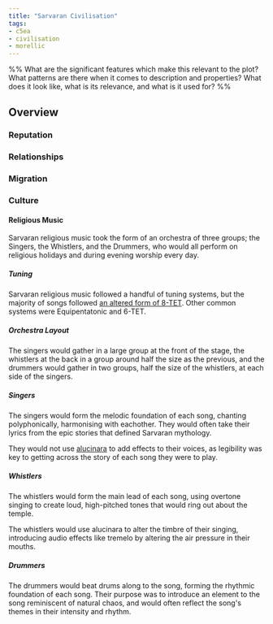 ```yaml
---
title: "Sarvaran Civilisation"
tags:
- c5ea
- civilisation
- morellic
---
```

%%
What are the significant features which make this relevant to the plot?
What patterns are there when it comes to description and properties?
What does it look like, what is its relevance, and what is it used for?
%%

## Overview

### Reputation

### Relationships

### Migration

### Culture

#### Religious Music
Sarvaran religious music took the form of an orchestra of three groups; the Singers, the Whistlers, and the Drummers, who would all perform on religious holidays and during evening worship every day.

##### Tuning
Sarvaran religious music followed a handful of tuning systems, but the majority of songs followed [an altered form of 8-TET](https://sevish.com/scaleworkshop/?n=8%20Almost-Equal%20Divisions&l=5k._8c._ci._fa._ku._p0._rs._xc.&c=~-~~-~~-&f=b4&a=3&y=1hr&s=0&r=bv&version=2.1.0). Other common systems were Equipentatonic and 6-TET.

##### Orchestra Layout
The singers would gather in a large group at the front of the stage, the whistlers at the back in a group around half the size as the previous, and the drummers would gather in two groups, half the size of the whistlers, at each side of the singers.

##### Singers
The singers would form the melodic foundation of each song, chanting polyphonically, harmonising with eachother. They would often take their lyrics from the epic stories that defined Sarvaran mythology.

They would not use [alucinara](phenomena/alucinara.md) to add effects to their voices, as legibility was key to getting across the story of each song they were to play.

##### Whistlers
The whistlers would form the main lead of each song, using overtone singing to create loud, high-pitched tones that would ring out about the temple.

The whistlers would use alucinara to alter the timbre of their singing, introducing audio effects like tremelo by altering the air pressure in their mouths.

##### Drummers
The drummers would beat drums along to the song, forming the rhythmic foundation of each song. Their purpose was to introduce an element to the song reminiscent of natural chaos, and would often reflect the song's themes in their intensity and rhythm.
